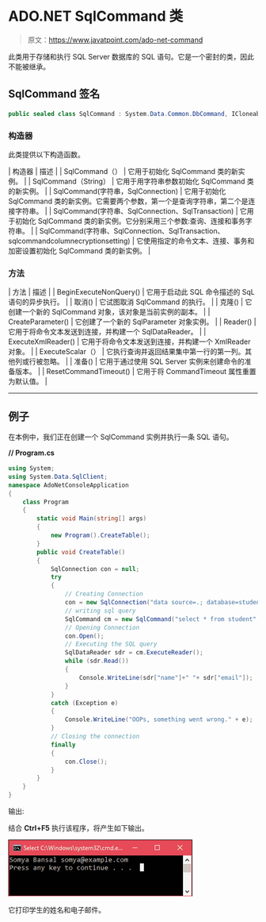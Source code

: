 # ADO.NET SqlCommand 类

> 原文：<https://www.javatpoint.com/ado-net-command>

此类用于存储和执行 SQL Server 数据库的 SQL 语句。它是一个密封的类，因此不能被继承。

## SqlCommand 签名

```cs
public sealed class SqlCommand : System.Data.Common.DbCommand, ICloneable, IDisposable

```

### 构造器

此类提供以下构造函数。

| 构造器 | 描述 |
| SqlCommand（） | 它用于初始化 SqlCommand 类的新实例。 |
| SqlCommand（String） | 它用于用字符串参数初始化 SqlCommand 类的新实例。 |
| SqlCommand(字符串，SqlConnection) | 它用于初始化 SqlCommand 类的新实例。它需要两个参数，第一个是查询字符串，第二个是连接字符串。 |
| SqlCommand(字符串、SqlConnection、SqlTransaction) | 它用于初始化 SqlCommand 类的新实例。它分别采用三个参数:查询、连接和事务字符串。 |
| SqlCommand(字符串、SqlConnection、SqlTransaction、sqlcommandcolumnecryptionsetting) | 它使用指定的命令文本、连接、事务和加密设置初始化 SqlCommand 类的新实例。 |

### 方法

| 方法 | 描述 |
| BeginExecuteNonQuery() | 它用于启动此 SQL 命令描述的 SqL 语句的异步执行。 |
| 取消() | 它试图取消 SqlCommand 的执行。 |
| 克隆() | 它创建一个新的 SqlCommand 对象，该对象是当前实例的副本。 |
| CreateParameter() | 它创建了一个新的 SqlParameter 对象实例。 |
| Reader() | 它用于将命令文本发送到连接，并构建一个 SqlDataReader。 |
| ExecuteXmlReader() | 它用于将命令文本发送到连接，并构建一个 XmlReader 对象。 |
| ExecuteScalar（） | 它执行查询并返回结果集中第一行的第一列。其他列或行被忽略。 |
| 准备() | 它用于通过使用 SQL Server 实例来创建命令的准备版本。 |
| ResetCommandTimeout() | 它用于将 CommandTimeout 属性重置为默认值。 |

* * *

## 例子

在本例中，我们正在创建一个 SqlCommand 实例并执行一条 SQL 语句。

**// Program.cs**

```cs
using System;
using System.Data.SqlClient;
namespace AdoNetConsoleApplication
{
    class Program
    {
        static void Main(string[] args)
        {
            new Program().CreateTable();
        }
        public void CreateTable()
        {
            SqlConnection con = null;
            try
            {
                // Creating Connection
                con = new SqlConnection("data source=.; database=student; integrated security=SSPI");
                // writing sql query
                SqlCommand cm = new SqlCommand("select * from student", con);
                // Opening Connection
                con.Open();
                // Executing the SQL query
                SqlDataReader sdr = cm.ExecuteReader();
                while (sdr.Read())
                {
                    Console.WriteLine(sdr["name"]+" "+ sdr["email"]);
                }
            }
            catch (Exception e)
            {
                Console.WriteLine("OOPs, something went wrong." + e);
            }
            // Closing the connection
            finally
            {
                con.Close();
            }
        }
    }
}

```

输出:

结合 **Ctrl+F5** 执行该程序，将产生如下输出。

![ADO Net Sqlcommand Class 1](img/a77dd1a53a29135257bc50aceffa43f6.png)

它打印学生的姓名和电子邮件。